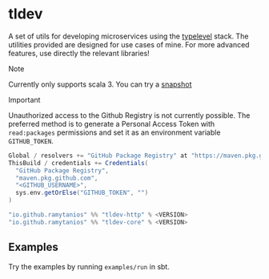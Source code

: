 # tldev

A set of utils for developing microservices using the [typelevel](https://typelevel.org/) stack.
The utilities provided are designed for use cases of mine. For more advanced features, 
use directly the relevant libraries!

> [!NOTE]
> Currently only supports scala 3. You can try a [snapshot](https://github.com/ramytanios/tldev/packages)

> [!IMPORTANT]
> Unauthorized access to the Github Registry is not currently possible. The preferred method 
> is to generate a Personal Access Token with `read:packages` permissions and set it as an 
> environment variable `GITHUB_TOKEN`.
```scala
Global / resolvers += "GitHub Package Registry" at "https://maven.pkg.github.com/ramytanios/tldev"
ThisBuild / credentials += Credentials(
  "GitHub Package Registry",
  "maven.pkg.github.com",
  "<GITHUB_USERNAME>",
  sys.env.getOrElse("GITHUB_TOKEN", "")
)
```

```scala
"io.github.ramytanios" %% "tldev-http" % <VERSION>
"io.github.ramytanios" %% "tldev-core" % <VERSION>
```

## Examples

Try the examples by running `examples/run` in sbt.
